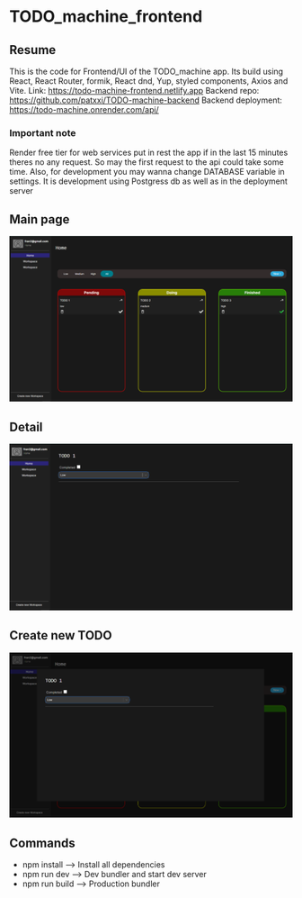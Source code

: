 # TODO_machine_frontend
## Resume
This is the code for Frontend/UI of the TODO_machine app. Its build using React, React Router, formik, React dnd, Yup, styled components, Axios and Vite. 
Link: https://todo-machine-frontend.netlify.app
Backend repo: https://github.com/patxxi/TODO-machine-backend
Backend deployment: https://todo-machine.onrender.com/api/
### Important note
Render free tier for web services put in rest the app if in the last 15 minutes theres no any request. So may the first request to the api could take some time.
Also, for development you may wanna change DATABASE variable in settings. It is development using Postgress db as well as in the deployment server

## Main page

![main page](./README_img/Main.png)

## Detail
![detail page](./README_IMG/Detail.png)

## Create new TODO
![create TODO](./README_IMG/create_todo.png)

## Commands
 - npm install --> Install all dependencies
 - npm run dev --> Dev bundler and start dev server
 - npm run build --> Production bundler